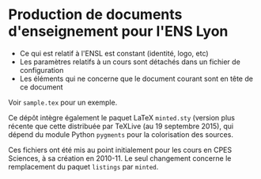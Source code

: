 # Production de documents d'enseignement pour l'ENS Lyon

* Ce qui est relatif à l'ENSL est constant (identité, logo, etc)
* Les paramètres relatifs à un cours sont détachés dans un fichier de configuration
* Les éléments qui ne concerne que le document courant sont en tête de ce document

Voir `sample.tex` pour un exemple.

Ce dépôt intègre également le paquet LaTeX `minted.sty` (version plus récente que
cette distribuée par TeXLive (au 19 septembre 2015), qui dépend du module Python
`pygments` pour la colorisation des sources.

Ces fichiers ont été mis au point initialement pour les cours en CPES Sciences, à
sa création en 2010-11. Le seul changement concerne le remplacement du paquet
`listings` par `minted`.

